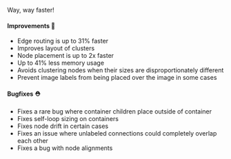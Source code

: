 Way, way faster!

#### Improvements 🧹

- Edge routing is up to 31% faster
- Improves layout of clusters
- Node placement is up to 2x faster
- Up to 41% less memory usage
- Avoids clustering nodes when their sizes are disproportionately different
- Prevent image labels from being placed over the image in some cases

#### Bugfixes ⛑️

- Fixes a rare bug where container children place outside of container
- Fixes self-loop sizing on containers
- Fixes node drift in certain cases
- Fixes an issue where unlabeled connections could completely overlap each other
- Fixes a bug with node alignments
